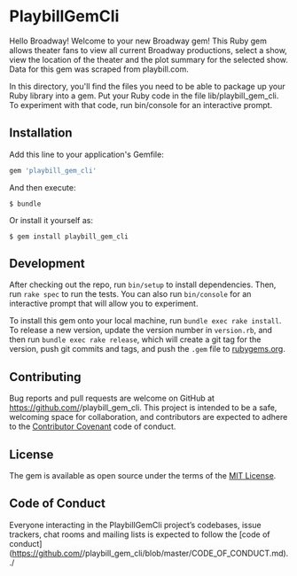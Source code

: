 # PlaybillGemCli

Hello Broadway! Welcome to your new Broadway gem! This Ruby gem allows theater fans to view all current Broadway productions, select a show, view the location of the theater and the plot summary for the selected show. Data for this gem was scraped from playbill.com.

In this directory, you'll find the files you need to be able to package up your Ruby library into a gem. Put your Ruby code in the file lib/playbill_gem_cli. To experiment with that code, run bin/console for an interactive prompt.

## Installation

Add this line to your application's Gemfile:

```ruby
gem 'playbill_gem_cli'
```

And then execute:

    $ bundle

Or install it yourself as:

    $ gem install playbill_gem_cli


## Development

After checking out the repo, run `bin/setup` to install dependencies. Then, run `rake spec` to run the tests. You can also run `bin/console` for an interactive prompt that will allow you to experiment.

To install this gem onto your local machine, run `bundle exec rake install`. To release a new version, update the version number in `version.rb`, and then run `bundle exec rake release`, which will create a git tag for the version, push git commits and tags, and push the `.gem` file to [rubygems.org](https://rubygems.org).

## Contributing

Bug reports and pull requests are welcome on GitHub at https://github.com/<github username>/playbill_gem_cli. This project is intended to be a safe, welcoming space for collaboration, and contributors are expected to adhere to the [Contributor Covenant](http://contributor-covenant.org) code of conduct.

## License

The gem is available as open source under the terms of the [MIT License](https://opensource.org/licenses/MIT).

## Code of Conduct

Everyone interacting in the PlaybillGemCli project’s codebases, issue trackers, chat rooms and mailing lists is expected to follow the [code of conduct](https://github.com/<github username>/playbill_gem_cli/blob/master/CODE_OF_CONDUCT.md).
./